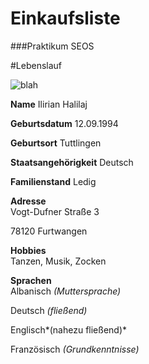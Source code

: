 # Einkaufsliste
###Praktikum SEOS

#Lebenslauf

![blah](http://screenrant.com/wp-content/uploads/legend-zelda-netflix-tv-series.jpg "LINK")

**Name** 						 Ilirian Halilaj

**Geburtsdatum**				 12.09.1994

**Geburtsort**					 Tuttlingen

**Staatsangehörigkeit**			 Deutsch

**Familienstand**				 Ledig

**Adresse**						 
Vogt-Dufner Straße 3

78120 Furtwangen
								
**Hobbies**						  
Tanzen, Musik, Zocken

**Sprachen**					 
 Albanisch *(Muttersprache)*

 Deutsch *(fließend)*

 Englisch*(nahezu fließend)*

 Französisch *(Grundkenntnisse)*
